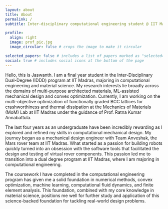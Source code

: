 ```yaml
---
layout: about
title: About
permalink: /
subtitle: Inter-disciplinary computational engineering student @ IIT Madras

profile:
  align: right
  image: prof_pic.jpg
  image_circular: false # crops the image to make it circular

selected_papers: false # includes a list of papers marked as "selected={true}"
social: true # includes social icons at the bottom of the page
---
```


Hello, this is Jaswanth. I am a final year student in the Inter-Disciplinary Dual-Degree (IDDD) program at IIT Madras, majoring in computational engineering and material science. My research interests lie broadly across the domains of multi-purpose architected materials, ML-assisted mechanical design and convex optimization. Currently, I am working on the multi-objective optimization of functionally graded BCC lattices for crashworthiness and thermal dissipation at the Mechanics of Materials (MoM) Lab at IIT Madras under the guidance of Prof. Ratna Kumar Annabattula.

The last four years as an undergraduate have been incredibly rewarding as I explored and refined my skills in computational mechanical design. My journey began as a mechanical design engineer with Team Anveshak, the Mars rover team at IIT Madras. What started as a passion for building robots quickly turned into an obsession with the software tools that facilitated the design and testing of virtual rover components. This passion led me to transition into a dual degree program at IIT Madras, where I am majoring in computational engineering.

The coursework I have completed in the computational engineering program has given me a solid foundation in numerical methods, convex optimization, machine learning, computational fluid dynamics, and finite element analysis. This foundation, combined with my core knowledge in material science, positions me well for further study and application of this science-backed foundation for tackling real-world design problems.

